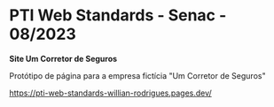# PTI Web Standards - Senac - 08/2023

**Site Um Corretor de Seguros**

Protótipo de página para a empresa fictícia "Um Corretor de Seguros"

https://pti-web-standards-willian-rodrigues.pages.dev/

